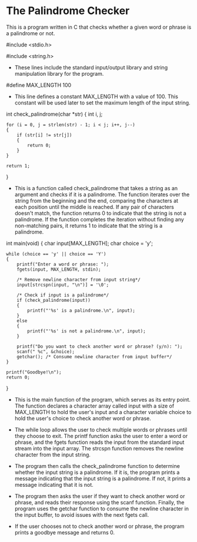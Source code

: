 # The Palindrome Checker

This is a program written in C that checks whether a given word or phrase is a palindrome or not.

#include <stdio.h>

#include <string.h>

* These lines include the standard input/output library and string manipulation library for the program.

#define MAX_LENGTH 100

* This line defines a constant MAX_LENGTH with a value of 100. This constant will be used later to set the maximum length of the input string.

int check_palindrome(char *str)
{
    int i, j;

    for (i = 0, j = strlen(str) - 1; i < j; i++, j--)
    {
        if (str[i] != str[j])
        {
            return 0;
        }
    }

    return 1;
}

* This is a function called check_palindrome that takes a string as an argument and checks if it is a palindrome. The function iterates over the string from the beginning and the end, comparing the characters at each position until the middle is reached. If any pair of characters doesn't match, the function returns 0 to indicate that the string is not a palindrome. If the function completes the iteration without finding any non-matching pairs, it returns 1 to indicate that the string is a palindrome.

int main(void)
{
    char input[MAX_LENGTH];
    char choice = 'y';

    while (choice == 'y' || choice == 'Y')
    {
        printf("Enter a word or phrase: ");
        fgets(input, MAX_LENGTH, stdin);

        /* Remove newline character from input string*/
        input[strcspn(input, "\n")] = '\0';

        /* Check if input is a palindrome*/
        if (check_palindrome(input))
        {
            printf("'%s' is a palindrome.\n", input);
        }
        else
        {
            printf("'%s' is not a palindrome.\n", input);
        }

        printf("Do you want to check another word or phrase? (y/n): ");
        scanf(" %c", &choice);
        getchar(); /* Consume newline character from input buffer*/
    }

    printf("Goodbye!\n");
    return 0;
}

* This is the main function of the program, which serves as its entry point. The function declares a character array called input with a size of MAX_LENGTH to hold the user's input and a character variable choice to hold the user's choice to check another word or phrase.

* The while loop allows the user to check multiple words or phrases until they choose to exit. The printf function asks the user to enter a word or phrase, and the fgets function reads the input from the standard input stream into the input array. The strcspn function removes the newline character from the input string.

* The program then calls the check_palindrome function to determine whether the input string is a palindrome. If it is, the program prints a message indicating that the input string is a palindrome. If not, it prints a message indicating that it is not.

* The program then asks the user if they want to check another word or phrase, and reads their response using the scanf function. Finally, the program uses the getchar function to consume the newline character in the input buffer, to avoid issues with the next fgets call.

* If the user chooses not to check another word or phrase, the program prints a goodbye message and returns 0.

